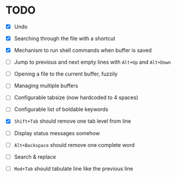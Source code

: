 # TODO

* [x] Undo
* [x] Searching through the file with a shortcut
* [x] Mechanism to run shell commands when buffer is saved
* [ ] Jump to previous and next empty lines with `Alt+Up` and `Alt+Down`
* [ ] Opening a file to the current buffer, fuzzily
* [ ] Managing multiple buffers
* [ ] Configurable tabsize (now hardcoded to 4 spaces)
* [ ] Configurable list of boldable keywords
* [x] `Shift+Tab` should remove one tab level from line
* [ ] Display status messages somehow
* [ ] `Alt+Backspace` should remove one complete word
* [ ] Search & replace
* [ ] `Mod+Tab` should tabulate line like the previous line

